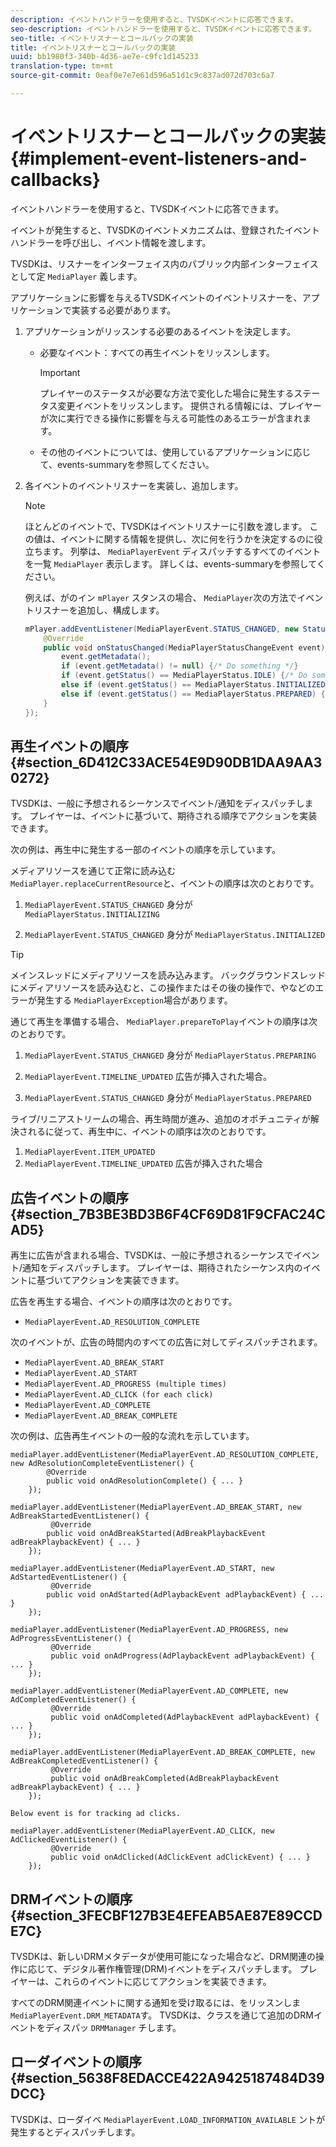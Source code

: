 ```yaml
---
description: イベントハンドラーを使用すると、TVSDKイベントに応答できます。
seo-description: イベントハンドラーを使用すると、TVSDKイベントに応答できます。
seo-title: イベントリスナーとコールバックの実装
title: イベントリスナーとコールバックの実装
uuid: bb1980f3-340b-4d36-ae7e-c9fc1d145233
translation-type: tm+mt
source-git-commit: 0eaf0e7e7e61d596a51d1c9c837ad072d703c6a7

---
```



# イベントリスナーとコールバックの実装 {#implement-event-listeners-and-callbacks}

イベントハンドラーを使用すると、TVSDKイベントに応答できます。

イベントが発生すると、TVSDKのイベントメカニズムは、登録されたイベントハンドラーを呼び出し、イベント情報を渡します。

TVSDKは、リスナーをインターフェイス内のパブリック内部インターフェイスとして定 `MediaPlayer` 義します。

アプリケーションに影響を与えるTVSDKイベントのイベントリスナーを、アプリケーションで実装する必要があります。

1. アプリケーションがリッスンする必要のあるイベントを決定します。

   * 必要なイベント：すべての再生イベントをリッスンします。

      >[!IMPORTANT]
      >
      >プレイヤーのステータスが必要な方法で変化した場合に発生するステータス変更イベントをリッスンします。 提供される情報には、プレイヤーが次に実行できる操作に影響を与える可能性のあるエラーが含まれます。

   * その他のイベントについては、使用しているアプリケーションに応じて、events-summaryを参照してください。

1. 各イベントのイベントリスナーを実装し、追加します。

   >[!NOTE]
   >
   >ほとんどのイベントで、TVSDKはイベントリスナーに引数を渡します。 この値は、イベントに関する情報を提供し、次に何を行うかを決定するのに役立ちます。 列挙は、 `MediaPlayerEvent` ディスパッチするすべてのイベントを一覧 `MediaPlayer` 表示します。 詳しくは、events-summaryを参照してください。

   例えば、がのイン `mPlayer` スタンスの場合、 `MediaPlayer`次の方法でイベントリスナーを追加し、構成します。

   ```java
   mPlayer.addEventListener(MediaPlayerEvent.STATUS_CHANGED, new StatusChangeEventListener() { 
       @Override 
       public void onStatusChanged(MediaPlayerStatusChangeEvent event) { 
           event.getMetadata(); 
           if (event.getMetadata() != null) {/* Do something */} 
           if (event.getStatus() == MediaPlayerStatus.IDLE) {/* Do something */} 
           else if (event.getStatus() == MediaPlayerStatus.INITIALIZED) {/* Do something */} 
           else if (event.getStatus() == MediaPlayerStatus.PREPARED) {/* Do something */} 
       } 
   }); 
   ```

## 再生イベントの順序 {#section_6D412C33ACE54E9D90DB1DAA9AA30272}

TVSDKは、一般に予想されるシーケンスでイベント/通知をディスパッチします。 プレイヤーは、イベントに基づいて、期待される順序でアクションを実装できます。

次の例は、再生中に発生する一部のイベントの順序を示しています。

メディアリソースを通じて正常に読み込む `MediaPlayer.replaceCurrentResource`と、イベントの順序は次のとおりです。

1. `MediaPlayerEvent.STATUS_CHANGED` 身分が `MediaPlayerStatus.INITIALIZING`

1. `MediaPlayerEvent.STATUS_CHANGED` 身分が `MediaPlayerStatus.INITIALIZED`

>[!TIP]
>
>メインスレッドにメディアリソースを読み込みます。 バックグラウンドスレッドにメディアリソースを読み込むと、この操作またはその後の操作で、やなどのエラーが発生する `MediaPlayerException`場合があります。

通じて再生を準備する場合、 `MediaPlayer.prepareToPlay`イベントの順序は次のとおりです。

1. `MediaPlayerEvent.STATUS_CHANGED` 身分が `MediaPlayerStatus.PREPARING`

1. `MediaPlayerEvent.TIMELINE_UPDATED` 広告が挿入された場合。
1. `MediaPlayerEvent.STATUS_CHANGED` 身分が `MediaPlayerStatus.PREPARED`

ライブ/リニアストリームの場合、再生時間が進み、追加のオポチュニティが解決されるに従って、再生中に、イベントの順序は次のとおりです。

1. `MediaPlayerEvent.ITEM_UPDATED`
1. `MediaPlayerEvent.TIMELINE_UPDATED` 広告が挿入された場合

## 広告イベントの順序 {#section_7B3BE3BD3B6F4CF69D81F9CFAC24CAD5}

再生に広告が含まれる場合、TVSDKは、一般に予想されるシーケンスでイベント/通知をディスパッチします。 プレイヤーは、期待されたシーケンス内のイベントに基づいてアクションを実装できます。

広告を再生する場合、イベントの順序は次のとおりです。

* `MediaPlayerEvent.AD_RESOLUTION_COMPLETE`

次のイベントが、広告の時間内のすべての広告に対してディスパッチされます。

* `MediaPlayerEvent.AD_BREAK_START`
* `MediaPlayerEvent.AD_START`
* `MediaPlayerEvent.AD_PROGRESS (multiple times)`
* `MediaPlayerEvent.AD_CLICK (for each click)`
* `MediaPlayerEvent.AD_COMPLETE`
* `MediaPlayerEvent.AD_BREAK_COMPLETE`

次の例は、広告再生イベントの一般的な流れを示しています。

```
mediaPlayer.addEventListener(MediaPlayerEvent.AD_RESOLUTION_COMPLETE, new AdResolutionCompleteEventListener() { 
        @Override 
        public void onAdResolutionComplete() { ... } 
    }); 
 
mediaPlayer.addEventListener(MediaPlayerEvent.AD_BREAK_START, new AdBreakStartedEventListener() { 
         @Override 
        public void onAdBreakStarted(AdBreakPlaybackEvent adBreakPlaybackEvent) { ... } 
    }); 
 
mediaPlayer.addEventListener(MediaPlayerEvent.AD_START, new AdStartedEventListener() { 
         @Override 
        public void onAdStarted(AdPlaybackEvent adPlaybackEvent) { ... } 
    }); 
 
mediaPlayer.addEventListener(MediaPlayerEvent.AD_PROGRESS, new AdProgressEventListener() { 
         @Override 
         public void onAdProgress(AdPlaybackEvent adPlaybackEvent) { ... } 
    }); 
 
mediaPlayer.addEventListener(MediaPlayerEvent.AD_COMPLETE, new AdCompletedEventListener() { 
         @Override 
         public void onAdCompleted(AdPlaybackEvent adPlaybackEvent) { ... } 
    }); 
 
mediaPlayer.addEventListener(MediaPlayerEvent.AD_BREAK_COMPLETE, new AdBreakCompletedEventListener() { 
         @Override 
         public void onAdBreakCompleted(AdBreakPlaybackEvent adBreakPlaybackEvent) { ... } 
    }); 
 
Below event is for tracking ad clicks. 
 
mediaPlayer.addEventListener(MediaPlayerEvent.AD_CLICK, new AdClickedEventListener() { 
         @Override 
         public void onAdClicked(AdClickEvent adClickEvent) { ... } 
    });
```

## DRMイベントの順序 {#section_3FECBF127B3E4EFEAB5AE87E89CCDE7C}

TVSDKは、新しいDRMメタデータが使用可能になった場合など、DRM関連の操作に応じて、デジタル著作権管理(DRM)イベントをディスパッチします。 プレイヤーは、これらのイベントに応じてアクションを実装できます。

すべてのDRM関連イベントに関する通知を受け取るには、をリッスンしま `MediaPlayerEvent.DRM_METADATA`す。 TVSDKは、クラスを通じて追加のDRMイベントをディスパッ `DRMManager` チします。

## ローダイベントの順序 {#section_5638F8EDACCE422A9425187484D39DCC}

TVSDKは、ローダイベ `MediaPlayerEvent.LOAD_INFORMATION_AVAILABLE` ントが発生するとディスパッチします。